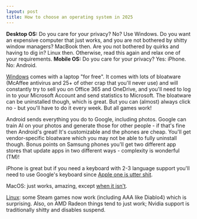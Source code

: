 ```yaml
---
layout: post
title: How to choose an operating system in 2025
---
```


**Desktop OS:** Do you care for your privacy? No? Use Windows.
Do you want an expensive computer that just works, and you are not bothered by shitty window managers? MacBook then.
Are you not bothered by quirks and having to dig in? Linux then. Otherwise, read this again and relax one of your requirements.
**Mobile OS:** Do you care for your privacy? Yes: iPhone. No: Android.

[Windows](../windows/) comes with a laptop "for free". It comes with lots of bloatware (McAffee antivirus and 25+ of other crap that you'll never use) and will constantly try to sell you on Office 365 and OneDrive, and you'll need to log in
to your Microsoft Account and send statistics to Microsoft. The bloatware can be uninstalled though, which is great. But you can (almost) always click
no - but you'll have to do it every week. But all games work!

Android sends everything you do to Google, including photos. Google can train AI on your photos and generate those for
other people - if that's fine then Android's great! It's customizable and the phones are cheap. You'll get vendor-specific bloatware which
you may not be able to fully uninstall though. Bonus points on Samsung phones you'll get two different app stores that update apps in two different ways -
complexity is wonderful (TM)!

iPhone is great but if you need a keyboard with 2-3 language support you'll need to use Google's keyboard since [Apple one is utter shit](../apple-rant/).

MacOS: just works, amazing, except [when it isn't](../apple-rant/).

[Linux](../linux-hardware/): some Steam games now work (including AAA like Diablo4) which is surprising. Also, on AMD Radeon things tend to just work;
Nvidia support is traditionally shitty and disables suspend.

